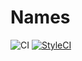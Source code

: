 Names
==================

![CI](https://github.com/phpactor/name/workflows/CI/badge.svg)
[![StyleCI](https://styleci.io/repos/<repo-id>/shield)](https://styleci.io/repos/<repo-id>)
